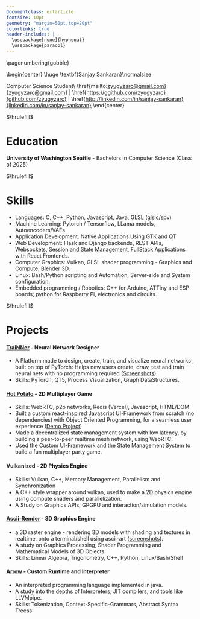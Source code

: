 ```yaml
---
documentclass: extarticle
fontsize: 10pt
geometry: "margin=50pt,top=20pt"
colorlinks: true
header-includes: |
  \usepackage[none]{hyphenat} 
  \usepackage{paracol}
---
```


<!--\pagecolor{bgcol}
\color{white}-->

\pagenumbering{gobble}

\begin{center}
\huge \textbf{Sanjay Sankaran}\normalsize

Computer Science Student\\
\href{mailto:zyugyzarc@gmail.com}{zyugyzarc@gmail.com} |
\href{https://ggithub.com/zyugyzarc}{github.com/zyugyzarc} |
\href{http://linkedin.com/in/sanjay-sankaran}{linkedin.com/in/sanjay-sankaran}
\end{center}


$\hrulefill$

# Education

**University of Washington Seattle** - Bachelors in Computer Science (Class of 2025)


$\hrulefill$

# Skills

* Languages: C, C++, Python, Javascript, Java, GLSL (glslc/spv)
* Machine Learning: Pytorch / Tensorflow, LLama models, Autoencoders/VAEs
* Application Development: Native Applications Using GTK and QT
* Web Development: Flask and Django backends, REST APIs, Websockets, Session and State Management, FullStack Applications with React Frontends.
* Computer Graphics: Vulkan, GLSL shader programming - Graphics and Compute, Blender 3D.
* Linux: Bash/Python scripting and Automation, Server-side and System configuration.
* Embedded programming   / Robotics: C++ for Arduino, ATTiny and ESP boards; python for Raspberry Pi, electronics and circuits.

$\hrulefill$

# Projects

#### [TraiNNer](https://github.com/zyugyzarc/trainner) - Neural Network Designer

  * A Platform made to design, create, train, and visualize neural networks , built on top of PyTorch: Helps new users create, draw, test and train neural nets with no programming required ([Screenshots](https://github.com/zyugyzarc/trainner)).
  * Skills: PyTorch, QT5, Process Visualization, Graph DataStructures.

#### [Hot Potato](https://github.com/zyugyzarc/hot-potato) - 2D Multiplayer Game
  
  * Skills: WebRTC, p2p networks, Redis (Vercel), Javascript, HTML/DOM
  * Built a custom react-inspired Javascript UI-Framework from scratch (no dependencies) with Object Oriented Programming, for a seamless user experience ([Demo Project](https://github.com/zyugyzarc/quizzerole?tab=readme-ov-file#about-the-framework))
  * Made a decentralized state management system with low latency, by building a peer-to-peer realtime mesh network, using WebRTC.
  * Used the Custom UI-Framework and the State Management System to build a fun multiplayer party game.

#### Vulkanized - 2D Physics Engine
  
  * Skills: Vulkan, C++, Memory Management, Parallelism and Synchronization
  * A C++ style wrapper around vulkan, used to make a 2D physics engine using compute shaders and parallelization.
  * A Study on Graphics APIs, GPGPU and interaction/simulation models.

#### [Ascii-Render](https://github.com/zyugyzarc/ascii-render) - 3D Graphics Engine

  * a 3D raster engine - rendering 3D models with shading and textures in realtime, onto a terminal/shell using ascii-art ([screenshots](https://github.com/zyugyzarc/ascii-render)).
  * A study on Graphics Processing, Shader Programming and Mathematical Models of 3D Objects.
  * Skills: Linear Algebra, Trigonometry, C++, Python, Linux/Bash/Shell

#### [Arrow](https://github.com/zyugyzarc/arrow) - Custom Runtime and Interpreter

  * An interpreted programming language implemented in java.
  * A study into the depths of Interpreters, JIT compilers, and tools like LLVMpipe.
  * Skills: Tokenization, Context-Specific-Grammars, Abstract Syntax Treess
